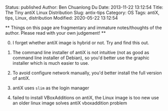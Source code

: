 Status: published
Author: Ben Chuanlong Du
Date: 2013-11-22 13:12:54
Title: The Tiny antiX Linux Distribution
Slug: antix-tips
Category: OS
Tags: antiX, tips, Linux, distribution
Modified: 2020-05-22 13:12:54

**
Things on this page are fragmentary and immature notes/thoughts of the author. 
Please read with your own judgement!
**
 

0. I forget whether antiX image is hybrid or not. Try and find this out.

1. The command line installer of antiX is not intuitive (not as good as command line installer of Debian), 
    so you'd better use the graphic installer which is much easier to use.

2. To avoid configure network manually, 
    you'd better install the full version of antiX.

3. antiX uses `slim` as the login manager

4. failed to install VBoxAdditions on antiX, the Linux image is too new
    use an older linux image solves antiX vboxaddition problem

